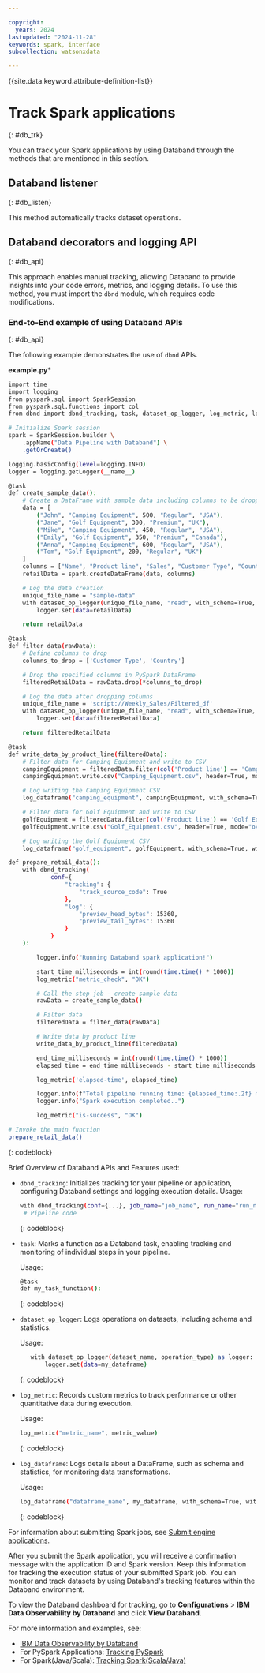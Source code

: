 ```yaml
---

copyright:
  years: 2024
lastupdated: "2024-11-28"
keywords: spark, interface
subcollection: watsonxdata

---
```


{{site.data.keyword.attribute-definition-list}}

# Track Spark applications
{: #db_trk}

You can track your Spark applications by using Databand through the methods that are mentioned in this section.

## Databand listener
{: #db_listen}

This method automatically tracks dataset operations.

## Databand decorators and logging API
{: #db_api}

This approach enables manual tracking, allowing Databand to provide insights into your code errors, metrics, and logging details. To use this method, you must import the `dbnd` module, which requires code modifications.

### End-to-End example of using Databand APIs
{: #db_api}

The following example demonstrates the use of `dbnd` APIs.

**example.py***

```bash
import time
import logging
from pyspark.sql import SparkSession
from pyspark.sql.functions import col
from dbnd import dbnd_tracking, task, dataset_op_logger, log_metric, log_dataframe

# Initialize Spark session
spark = SparkSession.builder \
    .appName("Data Pipeline with Databand") \
    .getOrCreate()

logging.basicConfig(level=logging.INFO)
logger = logging.getLogger(__name__)

@task
def create_sample_data():
    # Create a DataFrame with sample data including columns to be dropped
    data = [
        ("John", "Camping Equipment", 500, "Regular", "USA"),
        ("Jane", "Golf Equipment", 300, "Premium", "UK"),
        ("Mike", "Camping Equipment", 450, "Regular", "USA"),
        ("Emily", "Golf Equipment", 350, "Premium", "Canada"),
        ("Anna", "Camping Equipment", 600, "Regular", "USA"),
        ("Tom", "Golf Equipment", 200, "Regular", "UK")
    ]
    columns = ["Name", "Product line", "Sales", "Customer Type", "Country"]
    retailData = spark.createDataFrame(data, columns)

    # Log the data creation
    unique_file_name = "sample-data"
    with dataset_op_logger(unique_file_name, "read", with_schema=True, with_preview=True, with_stats=True) as logger:
        logger.set(data=retailData)

    return retailData

@task
def filter_data(rawData):
    # Define columns to drop
    columns_to_drop = ['Customer Type', 'Country']

    # Drop the specified columns in PySpark DataFrame
    filteredRetailData = rawData.drop(*columns_to_drop)

    # Log the data after dropping columns
    unique_file_name = 'script://Weekly_Sales/Filtered_df'
    with dataset_op_logger(unique_file_name, "read", with_schema=True, with_preview=True) as logger:
        logger.set(data=filteredRetailData)

    return filteredRetailData

@task
def write_data_by_product_line(filteredData):
    # Filter data for Camping Equipment and write to CSV
    campingEquipment = filteredData.filter(col('Product line') == 'Camping Equipment')
    campingEquipment.write.csv("Camping_Equipment.csv", header=True, mode="overwrite")

    # Log writing the Camping Equipment CSV
    log_dataframe("camping_equipment", campingEquipment, with_schema=True, with_stats=True)

    # Filter data for Golf Equipment and write to CSV
    golfEquipment = filteredData.filter(col('Product line') == 'Golf Equipment')
    golfEquipment.write.csv("Golf_Equipment.csv", header=True, mode="overwrite")

    # Log writing the Golf Equipment CSV
    log_dataframe("golf_equipment", golfEquipment, with_schema=True, with_stats=True)

def prepare_retail_data():
    with dbnd_tracking(
            conf={
                "tracking": {
                    "track_source_code": True
                },
                "log": {
                    "preview_head_bytes": 15360,
                    "preview_tail_bytes": 15360
                }
            }
    ):

        logger.info("Running Databand spark application!")

        start_time_milliseconds = int(round(time.time() * 1000))
        log_metric("metric_check", "OK")

        # Call the step job - create sample data
        rawData = create_sample_data()

        # Filter data
        filteredData = filter_data(rawData)

        # Write data by product line
        write_data_by_product_line(filteredData)

        end_time_milliseconds = int(round(time.time() * 1000))
        elapsed_time = end_time_milliseconds - start_time_milliseconds

        log_metric('elapsed-time', elapsed_time)

        logger.info(f"Total pipeline running time: {elapsed_time:.2f} milliseconds")
        logger.info("Spark execution completed..")

        log_metric("is-success", "OK")

# Invoke the main function
prepare_retail_data()
```
{: codeblock}

Brief Overview of Databand APIs and Features used:

- `dbnd_tracking`: Initializes tracking for your pipeline or application, configuring Databand settings and logging execution details.
   Usage:

   ```bash
   with dbnd_tracking(conf={...}, job_name="job_name", run_name="run_name"):
    # Pipeline code
   ```
   {: codeblock}

- `task`: Marks a function as a Databand task, enabling tracking and monitoring of individual steps in your pipeline.

   Usage:

   ```bash
   @task
   def my_task_function():
   ```
   {: codeblock}

- `dataset_op_logger`: Logs operations on datasets, including schema and statistics.

   Usage:

   ```bash
      with dataset_op_logger(dataset_name, operation_type) as logger:
          logger.set(data=my_dataframe)
   ```
   {: codeblock}

- `log_metric`: Records custom metrics to track performance or other quantitative data during execution.

   Usage:

   ```bash
   log_metric("metric_name", metric_value)
   ```
   {: codeblock}

- `log_dataframe`: Logs details about a DataFrame, such as schema and statistics, for monitoring data transformations.

   Usage:

   ```bash
   log_dataframe("dataframe_name", my_dataframe, with_schema=True, with_stats=True)
   ```
   {: codeblock}

For information about submitting Spark jobs, see [Submit engine applications](https://cloud.ibm.com/apidocs/watsonxdata#create-spark-engine-application).

After you submit the Spark application, you will receive a confirmation message with the application ID and Spark version. Keep this information for tracking the execution status of your submitted Spark job. You can monitor and track datasets by using Databand's tracking features within the Databand environment.

To view the Databand dashboard for tracking, go to **Configurations** > **IBM Data Observability by Databand** and click **View Databand**.

For more information and examples, see:

- [IBM Data Observability by Databand](https://www.ibm.com/docs/en/dobd?topic=getting-started)
- For PySpark Applications: [Tracking PySpark](https://www.ibm.com/docs/en/dobd?topic=applications-tracking-pyspark)
- For Spark(Java/Scala): [Tracking Spark(Scala/Java)](https://www.ibm.com/docs/en/dobd?topic=applications-tracking-spark-scalajava)
